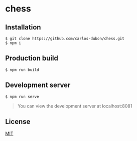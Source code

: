 # chess
## Installation
    $ git clone https://github.com/carlos-dubon/chess.git
    $ npm i
## Production build

    $ npm run build

## Development server
    $ npm run serve
>You can view the development server at localhost:8081

## License
[MIT](https://github.com/carlos-dubon/chess/blob/master/LICENSE)